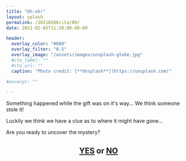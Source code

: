 ```yaml
---
title: "Uh-oh!"
layout: splash
permalink: /20210206rita/00/
date: 2021-02-05T11:39:00-00:00

header:
  overlay_color: "#000"
  overlay_filter: "0.5"
  overlay_image: "/assets/images/unsplash-globe.jpg"
  #cta_label: ""
  #cta_url: ""
  caption: "Photo credit: [**Unsplash**](https://unsplash.com)"

#excerpt: ""

---
```

  
Something happened while the gift was on it's way... We think someone stole it!

Luckily we think we have a clue as to where it might have gone...

Are you ready to uncover the mystery?

<center>
  <h2>
    <a href="https://www.albertsmysteries.com/20210206rita/01/">YES</a> or <a href="https://www.albertsmysteries.com/20210206rita/">NO</a>
  </h2>
<center>
  
